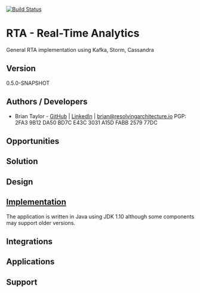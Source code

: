 [![Build Status](https://travis-ci.com/resolvingarchitecture/rta.svg?branch=master)](https://travis-ci.com/resolvingarchitecture/rta)

# RTA - Real-Time Analytics
General RTA implementation using Kafka, Storm, Cassandra

## Version

0.5.0-SNAPSHOT

## Authors / Developers

* Brian Taylor - [GitHub](https://github.com/objectorange) | [LinkedIn](https://www.linkedin.com/in/decentralizationarchitect/) | brian@resolvingarchitecture.io PGP: 2FA3 9B12 DA50 BD7C E43C 3031 A15D FABB 2579 77DC

## Opportunities


## Solution


## Design



## [Implementation](https://github.com/resolvingarchitecture/rta)

The application is written in Java using JDK 1.10 although some components may support older versions.

## Integrations


## Applications


## Support

